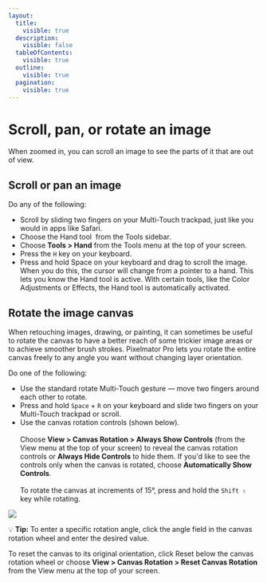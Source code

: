 ```yaml
---
layout:
  title:
    visible: true
  description:
    visible: false
  tableOfContents:
    visible: true
  outline:
    visible: true
  pagination:
    visible: true
---
```


# Scroll, pan, or rotate an image

When zoomed in, you can scroll an image to see the parts of it that are out of view.

## Scroll or pan an image

Do any of the following:

* Scroll by sliding two fingers on your Multi-Touch trackpad, just like you would in apps like Safari.
* Choose the Hand tool <img src="https://help.pixelmator.com/pixelmator-pro/3.5/assets/English/1613733192000.png" alt="" data-size="line"> from the Tools sidebar.
* Choose **Tools > Hand** from the Tools menu at the top of your screen.
* Press the `H` key on your keyboard.
* Press and hold Space on your keyboard and drag to scroll the image. When you do this, the cursor will change from a pointer to a hand. This lets you know the Hand tool is active. With certain tools, like the Color Adjustments or Effects, the Hand tool is automatically activated.

## Rotate the image canvas

When retouching images, drawing, or painting, it can sometimes be useful to rotate the canvas to have a better reach of some trickier image areas or to achieve smoother brush strokes. Pixelmator Pro lets you rotate the entire canvas freely to any angle you want without changing layer orientation.

Do one of the following:

* Use the standard rotate Multi-Touch gesture — move two fingers around each other to rotate.
* Press and hold `Space` + `R` on your keyboard and slide two fingers on your Multi-Touch trackpad or scroll.
* Use the canvas rotation controls (shown below). \
  \
  Choose **View > Canvas Rotation > Always Show Controls** (from the View menu at the top of your screen) to reveal the canvas rotation controls or **Always Hide Controls** to hide them. If you'd like to see the controls only when the canvas is rotated, choose **Automatically Show Controls**.\
  \
  To rotate the canvas at increments of 15°, press and hold the `Shift ⇧` key while rotating.

![](https://help.pixelmator.com/pixelmator-pro/3.5/assets/English/1651485819000.jpeg)

:bulb: **Tip:** To enter a specific rotation angle, click the angle field in the canvas rotation wheel and enter the desired value.

To reset the canvas to its original orientation, click Reset below the canvas rotation wheel or choose **View > Canvas Rotation > Reset Canvas Rotation** from the View menu at the top of your screen.

